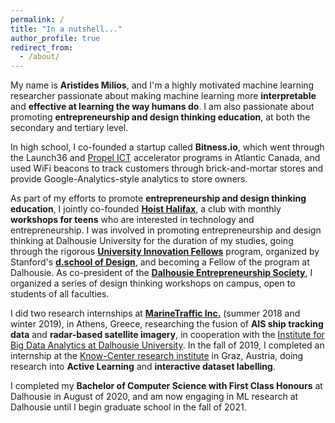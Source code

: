 ```yaml
---
permalink: /
title: "In a nutshell..."
author_profile: true
redirect_from: 
  - /about/
---
```


My name is **Aristides Milios**, and I'm a highly motivated machine learning researcher passionate about making machine learning more **interpretable** and **effective at learning the way humans do**. I am also passionate about promoting **entrepreneurship and design thinking education**, at both the secondary and tertiary level. 

In high school, I co-founded a startup called **Bitness.io**, which went through the Launch36 and [Propel ICT](https://www.propelict.com/) accelerator programs in Atlantic Canada, and used WiFi beacons to track customers through brick-and-mortar stores and provide Google-Analytics-style analytics to store owners. 

As part of my efforts to promote **entrepreneurship and design thinking education**, I jointly co-founded [**Hoist Halifax**](https://voltaeffect.com/programs/hoist/), a club with monthly **workshops for teens** who are interested in technology and entrepreneurship. I was involved in promoting entrepreneurship and design thinking at Dalhousie University for the duration of my studies, going through the rigorous [**University Innovation Fellows**](https://universityinnovationfellows.org/) program, organized by Stanford's [**d.school of Design**](https://dschool.stanford.edu/), and becoming a Fellow of the program at Dalhousie. As co-president of the [**Dalhousie Entrepreneurship Society**](https://www.facebook.com/dalentsoc/), I organized a series of design thinking workshops on campus, open to students of all faculties.

I did two research internships at [**MarineTraffic Inc.**](https://www.marinetraffic.com/) (summer 2018 and winter 2019), in Athens, Greece, researching the fusion of **AIS ship tracking data** and **radar-based satellite imagery**, in cooperation with the [Institute for Big Data Analytics at Dalhousie University](https://bigdata.cs.dal.ca/). In the fall of 2019, I completed an internship at the [Know-Center research institute](https://www.know-center.tugraz.at/en/) in Graz, Austria, doing research into **Active Learning** and **interactive dataset labelling**. 

I completed my **Bachelor of Computer Science with First Class Honours** at Dalhousie in August of 2020, and am now engaging in ML research at Dalhousie until I begin graduate school in the fall of 2021.
